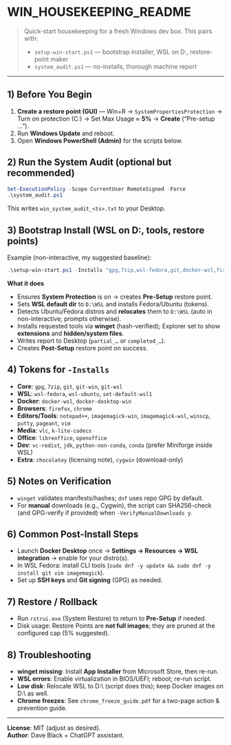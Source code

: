 # WIN_HOUSEKEEPING_README

> Quick-start housekeeping for a fresh Windows dev box. This pairs with:
> - `setup-win-start.ps1` — bootstrap installer, WSL on D:\, restore-point maker
> - `system_audit.ps1`     — no-installs, thorough machine report

---

## 1) Before You Begin
1. **Create a restore point (GUI)** — Win+R → `SystemPropertiesProtection` → Turn on protection (C:) → Set Max Usage ≈ **5%** → **Create** (“Pre-setup …”).
2. Run **Windows Update** and reboot.
3. Open **Windows PowerShell (Admin)** for the scripts below.

## 2) Run the System Audit (optional but recommended)
```powershell
Set-ExecutionPolicy -Scope CurrentUser RemoteSigned -Force
.\system_audit.ps1
```
This writes `win_system_audit_<ts>.txt` to your Desktop.

## 3) Bootstrap Install (WSL on D:\, tools, restore points)
Example (non-interactive, my suggested baseline):
```powershell
.\setup-win-start.ps1 -Installs "gpg,7zip,wsl-fedora,git,docker-wsl,firefox,notepad++,vlc,imagemagick-win,cygwin" -Interactive n
```
**What it does**
- Ensures **System Protection** is on → creates **Pre-Setup** restore point.
- Sets **WSL default dir** to `D:\WSL` and installs Fedora/Ubuntu (tokens).
- Detects Ubuntu/Fedora distros and **relocates** them to `D:\WSL` (auto in non-interactive; prompts otherwise).
- Installs requested tools via **winget** (hash-verified); Explorer set to show **extensions** and **hidden/system files**.
- Writes report to Desktop (`partial_…` or `completed_…`).
- Creates **Post-Setup** restore point on success.

## 4) Tokens for `-Installs`
- **Core**: `gpg`, `7zip`, `git`, `git-win`, `git-wsl`
- **WSL**: `wsl-fedora`, `wsl-ubuntu`, `set-default-wsl1`
- **Docker**: `docker-wsl`, `docker-desktop-win`
- **Browsers**: `firefox`, `chrome`
- **Editors/Tools**: `notepad++`, `imagemagick-win`, `imagemagick-wsl`, `winscp`, `putty`, `pageant`, `vim`
- **Media**: `vlc`, `k-lite-codecs`
- **Office**: `libreoffice`, `openoffice`
- **Dev**: `vc-redist`, `jdk`, `python-non-conda`, `conda` (prefer Miniforge inside WSL)
- **Extra**: `chocolatey` (licensing note), `cygwin` (download-only)

## 5) Notes on Verification
- `winget` validates manifests/hashes; `dnf` uses repo GPG by default.
- For **manual** downloads (e.g., Cygwin), the script can SHA256-check (and GPG-verify if provided) when `-VerifyManualDownloads y`.

## 6) Common Post-Install Steps
- Launch **Docker Desktop** once → **Settings → Resources → WSL integration** → enable for your distro(s).
- In WSL Fedora: install CLI tools (`sudo dnf -y update && sudo dnf -y install git vim imagemagick`).  
- Set up **SSH keys** and **Git signing** (GPG) as needed.

## 7) Restore / Rollback
- Run `rstrui.exe` (System Restore) to return to **Pre-Setup** if needed.
- Disk usage: Restore Points are **not full images**; they are pruned at the configured cap (5% suggested).

## 8) Troubleshooting
- **winget missing**: Install **App Installer** from Microsoft Store, then re-run.
- **WSL errors**: Enable virtualization in BIOS/UEFI; reboot; re-run script.
- **Low disk**: Relocate WSL to D:\ (script does this); keep Docker images on D:\ as well.
- **Chrome freezes**: See `chrome_freeze_guide.pdf` for a two-page action & prevention guide.

---

**License**: MIT (adjust as desired).  
**Author**: Dave Black + ChatGPT assistant.
